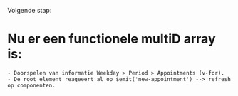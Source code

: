 Volgende stap:

# Nu er een functionele multiD array is:
    - Doorspelen van informatie Weekday > Period > Appointments (v-for).
    - De root element reageeert al op $emit('new-appointment') --> refresh op componenten.